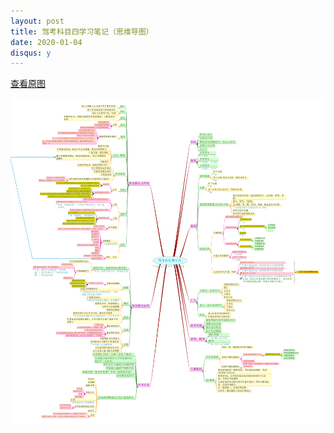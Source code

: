 ```yaml
---
layout: post
title: 驾考科目四学习笔记（思维导图）
date: 2020-01-04
disqus: y
---
```


[查看原图](/figures/p69007787.jpg)

![](/figures/p69007787.jpg)
